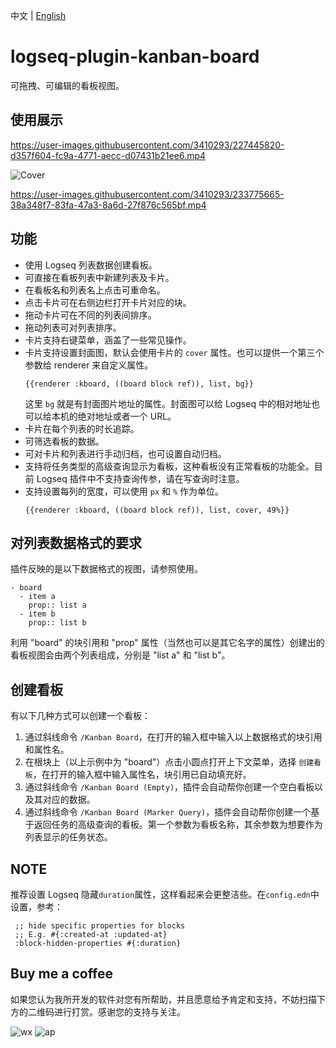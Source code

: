 中文 | [English](README.en.md)

# logseq-plugin-kanban-board

可拖拽、可编辑的看板视图。

## 使用展示

https://user-images.githubusercontent.com/3410293/227445820-d357f604-fc9a-4771-aecc-d07431b21ee6.mp4

![Cover](https://user-images.githubusercontent.com/3410293/229694906-398dba92-f208-482e-9cda-26e4dd466e80.png)

https://user-images.githubusercontent.com/3410293/233775665-38a348f7-83fa-47a3-8a6d-27f876c565bf.mp4

## 功能

- 使用 Logseq 列表数据创建看板。
- 可直接在看板列表中新建列表及卡片。
- 在看板名和列表名上点击可重命名。
- 点击卡片可在右侧边栏打开卡片对应的块。
- 拖动卡片可在不同的列表间排序。
- 拖动列表可对列表排序。
- 卡片支持右键菜单，涵盖了一些常见操作。
- 卡片支持设置封面图，默认会使用卡片的 `cover` 属性。也可以提供一个第三个参数给 renderer 来自定义属性。
  ```
  {{renderer :kboard, ((board block ref)), list, bg}}
  ```
  这里 `bg` 就是有封面图片地址的属性。封面图可以给 Logseq 中的相对地址也可以给本机的绝对地址或者一个 URL。
- 卡片在每个列表的时长追踪。
- 可筛选看板的数据。
- 可对卡片和列表进行手动归档，也可设置自动归档。
- 支持将任务类型的高级查询显示为看板，这种看板没有正常看板的功能全。目前 Logseq 插件中不支持查询传参，请在写查询时注意。
- 支持设置每列的宽度，可以使用 `px` 和 `%` 作为单位。
  ```
  {{renderer :kboard, ((board block ref)), list, cover, 49%}}
  ```

## 对列表数据格式的要求

插件反映的是以下数据格式的视图，请参照使用。

```
- board
  - item a
    prop:: list a
  - item b
    prop:: list b
```

利用 "board" 的块引用和 "prop" 属性（当然也可以是其它名字的属性）创建出的看板视图会由两个列表组成，分别是 "list a" 和 "list b"。

## 创建看板

有以下几种方式可以创建一个看板：

1. 通过斜线命令 `/Kanban Board`，在打开的输入框中输入以上数据格式的块引用和属性名。
1. 在根块上（以上示例中为 "board"）点击小圆点打开上下文菜单，选择 `创建看板`，在打开的输入框中输入属性名，块引用已自动填充好。
1. 通过斜线命令 `/Kanban Board (Empty)`，插件会自动帮你创建一个空白看板以及其对应的数据。
1. 通过斜线命令 `/Kanban Board (Marker Query)`，插件会自动帮你创建一个基于返回任务的高级查询的看板。第一个参数为看板名称，其余参数为想要作为列表显示的任务状态。

## NOTE

推荐设置 Logseq 隐藏`duration`属性，这样看起来会更整洁些。在`config.edn`中设置，参考：

```
 ;; hide specific properties for blocks
 ;; E.g. #{:created-at :updated-at}
 :block-hidden-properties #{:duration}
```

## Buy me a coffee

如果您认为我所开发的软件对您有所帮助，并且愿意给予肯定和支持，不妨扫描下方的二维码进行打赏。感谢您的支持与关注。

![wx](https://user-images.githubusercontent.com/3410293/236807219-cf21180a-e7f8-44a9-abde-86e1e6df999b.jpg) ![ap](https://user-images.githubusercontent.com/3410293/236807256-f79768a7-16e0-4cbf-a9f3-93f230feee30.jpg)

